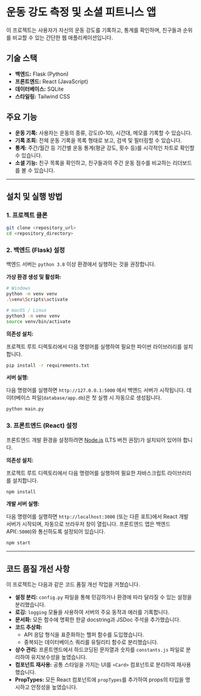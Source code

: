 # 운동 강도 측정 및 소셜 피트니스 앱

이 프로젝트는 사용자가 자신의 운동 강도를 기록하고, 통계를 확인하며, 친구들과 순위를 비교할 수 있는 간단한 웹 애플리케이션입니다.

## 기술 스택

-   **백엔드:** Flask (Python)
-   **프론트엔드:** React (JavaScript)
-   **데이터베이스:** SQLite
-   **스타일링:** Tailwind CSS

## 주요 기능

-   **운동 기록:** 사용자는 운동의 종류, 강도(0-10), 시간대, 메모를 기록할 수 있습니다.
-   **기록 조회:** 전체 운동 기록을 목록 형태로 보고, 검색 및 필터링할 수 있습니다.
-   **통계:** 주간/월간 등 기간별 운동 통계(평균 강도, 횟수 등)를 시각적인 차트로 확인할 수 있습니다.
-   **소셜 기능:** 친구 목록을 확인하고, 친구들과의 주간 운동 점수를 비교하는 리더보드를 볼 수 있습니다.

---

## 설치 및 실행 방법

### 1. 프로젝트 클론

```bash
git clone <repository_url>
cd <repository_directory>
```

### 2. 백엔드 (Flask) 설정

백엔드 서버는 `python 3.8` 이상 환경에서 실행하는 것을 권장합니다.

**가상 환경 생성 및 활성화:**

```bash
# Windows
python -m venv venv
.\venv\Scripts\activate

# macOS / Linux
python3 -m venv venv
source venv/bin/activate
```

**의존성 설치:**

프로젝트 루트 디렉토리에서 다음 명령어를 실행하여 필요한 파이썬 라이브러리를 설치합니다.

```bash
pip install -r requirements.txt
```

**서버 실행:**

다음 명령어를 실행하면 `http://127.0.0.1:5000` 에서 백엔드 서버가 시작됩니다. 데이터베이스 파일(`database/app.db`)은 첫 실행 시 자동으로 생성됩니다.

```bash
python main.py
```

### 3. 프론트엔드 (React) 설정

프론트엔드 개발 환경을 설정하려면 [Node.js](https://nodejs.org/) (LTS 버전 권장)가 설치되어 있어야 합니다.

**의존성 설치:**

프로젝트 루트 디렉토리에서 다음 명령어를 실행하여 필요한 자바스크립트 라이브러리를 설치합니다.

```bash
npm install
```

**개발 서버 실행:**

다음 명령어를 실행하면 `http://localhost:3000` (또는 다른 포트)에서 React 개발 서버가 시작되며, 자동으로 브라우저 창이 열립니다. 프론트엔드 앱은 백엔드 API(`:5000`)와 통신하도록 설정되어 있습니다.

```bash
npm start
```

---

## 코드 품질 개선 사항

이 프로젝트는 다음과 같은 코드 품질 개선 작업을 거쳤습니다.

-   **설정 분리:** `config.py` 파일을 통해 민감하거나 환경에 따라 달라질 수 있는 설정을 분리했습니다.
-   **로깅:** `logging` 모듈을 사용하여 서버의 주요 동작과 에러를 기록합니다.
-   **문서화:** 모든 함수에 명확한 한글 docstring과 JSDoc 주석을 추가했습니다.
-   **코드 추상화:**
    -   API 응답 형식을 표준화하는 헬퍼 함수를 도입했습니다.
    -   중복되는 데이터베이스 쿼리를 유틸리티 함수로 분리했습니다.
-   **상수 관리:** 프론트엔드에서 하드코딩된 문자열과 숫자를 `constants.js` 파일로 분리하여 유지보수성을 높였습니다.
-   **컴포넌트 재사용:** 공통 스타일을 가지는 UI를 `<Card>` 컴포넌트로 분리하여 재사용했습니다.
-   **PropTypes:** 모든 React 컴포넌트에 `propTypes`를 추가하여 props의 타입을 명시하고 안정성을 높였습니다.

